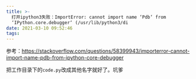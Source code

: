 ```yaml
---
title: >-
  打开ipython3失败：ImportError: cannot import name ‘Pdb‘ from
  ‘IPython.core.debugger‘ (/usr/lib/python3/di
date: 2021-03-10 09:52:46
tags:
---
```


参考：<https://stackoverflow.com/questions/58399943/importerror-cannot-import-name-pdb-from-ipython-core-debugger>

把工作目录下的```code.py```改成其他名字就好了。坑爹
